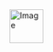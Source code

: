 <img width="59" height="59" alt="Image" src="https://github.com/user-attachments/assets/561887be-0b8e-4b24-a213-ad1664aecdbb" />
